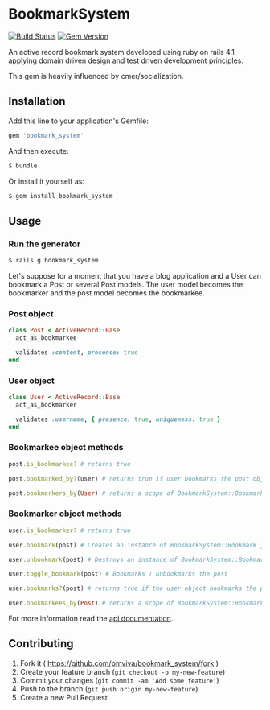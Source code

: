 # BookmarkSystem

[![Build Status](https://travis-ci.org/pmviva/bookmark_system.png?gbranch=master)](https://travis-ci.org/pmviva/bookmark_system)
[![Gem Version](https://badge.fury.io/rb/bookmark_system.svg)](http://badge.fury.io/rb/bookmark_system)

An active record bookmark system developed using ruby on rails 4.1 applying domain driven design and test driven development principles.

This gem is heavily influenced by cmer/socialization.

## Installation

Add this line to your application's Gemfile:

```ruby
gem 'bookmark_system'
```

And then execute:

```ruby
$ bundle
```

Or install it yourself as:

```ruby
$ gem install bookmark_system
```

## Usage

### Run the generator

```ruby
$ rails g bookmark_system
```

Let's suppose for a moment that you have a blog application and a User can bookmark a Post or several Post models.
The user model becomes the bookmarker and the post model becomes the bookmarkee.

### Post object
```ruby
class Post < ActiveRecord::Base
  act_as_bookmarkee

  validates :content, presence: true
end
```

### User object
```ruby
class User < ActiveRecord::Base
  act_as_bookmarker

  validates :username, { presence: true, uniqueness: true }
end
```

### Bookmarkee object methods
```ruby
post.is_bookmarkee? # returns true

post.bookmarked_by?(user) # returns true if user bookmarks the post object, false otherwise

post.bookmarkers_by(User) # returns a scope of BookmarkSystem::Bookmark join model that belongs to the post object and belongs to bookmarker objects of type User
```


### Bookmarker object methods
```ruby
user.is_bookmarker? # returns true

user.bookmark(post) # Creates an instance of BookmarkSystem::Bookmark join model associating the user object and the post object, returns true if succeded, false otherwise

user.unbookmark(post) # Destroys an instance of BookmarkSystem::Bookmark join model that associates the user object and the post object, returns true if succeded, false otherwise

user.toggle_bookmark(post) # Bookmarks / unbookmarks the post

user.bookmarks?(post) # returns true if the user object bookmarks the post object, false otherwise

user.bookmarkees_by(Post) # returns a scope of BookmarkSystem::Bookmark join model that belongs to the user object and belongs to bookmarkee objects of type Post
```

For more information read the [api documentation](http://rubydoc.info/gems/bookmark_system).

## Contributing

1. Fork it ( https://github.com/pmviva/bookmark_system/fork )
2. Create your feature branch (`git checkout -b my-new-feature`)
3. Commit your changes (`git commit -am 'Add some feature'`)
4. Push to the branch (`git push origin my-new-feature`)
5. Create a new Pull Request

